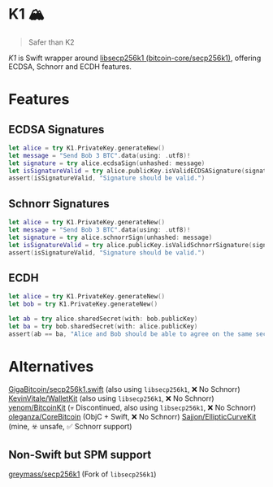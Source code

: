 # K1 🏔
> Safer than K2

_K1_ is Swift wrapper around [libsecp256k1 (bitcoin-core/secp256k1)](https://github.com/bitcoin-core/secp256k1), offering ECDSA, Schnorr and ECDH features.

# Features

## ECDSA Signatures

```swift
let alice = try K1.PrivateKey.generateNew()
let message = "Send Bob 3 BTC".data(using: .utf8)!
let signature = try alice.ecdsaSign(unhashed: message)
let isSignatureValid = try alice.publicKey.isValidECDSASignature(signature, unhashed: message)
assert(isSignatureValid, "Signature should be valid.")
```


## Schnorr Signatures

```swift
let alice = try K1.PrivateKey.generateNew()
let message = "Send Bob 3 BTC".data(using: .utf8)!
let signature = try alice.schnorrSign(unhashed: message)
let isSignatureValid = try alice.publicKey.isValidSchnorrSignature(signature, unhashed: message)
assert(isSignatureValid, "Signature should be valid.")
```

## ECDH

```swift
let alice = try K1.PrivateKey.generateNew()
let bob = try K1.PrivateKey.generateNew()

let ab = try alice.sharedSecret(with: bob.publicKey)
let ba = try bob.sharedSecret(with: alice.publicKey)
assert(ab == ba, "Alice and Bob should be able to agree on the same secret")
```

# Alternatives

[GigaBitcoin/secp256k1.swift](https://github.com/GigaBitcoin/secp256k1.swift) (also using `libsecp256k1`, ❌ No Schnorr)
[KevinVitale/WalletKit](https://github.com/KevinVitale/WalletKit/) (also using `libsecp256k1`, ❌ No Schnorr)
[yenom/BitcoinKit](https://github.com/yenom/BitcoinKit) (💀 Discontinued, also using `libsecp256k1`, ❌ No Schnorr)
[oleganza/CoreBitcoin](https://github.com/oleganza/CoreBitcoin) (ObjC + Swift, ❌ No Schnorr)
[Sajjon/EllipticCurveKit](https://github.com/Sajjon/EllipticCurveKit) (mine, ☣️ unsafe, ✅ Schnorr support)

## Non-Swift but SPM support
[greymass/secp256k1](https://github.com/greymass/secp256k1) (Fork of `libsecp256k1`)
